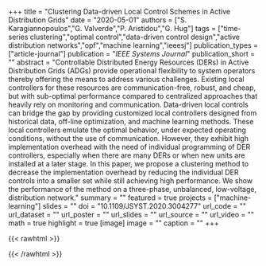 +++
title = "Clustering Data-driven Local Control Schemes in Active Distribution Grids"
date = "2020-05-01"
authors = ["S. Karagiannopoulos","G. Valverde","P. Aristidou","G. Hug"]
tags = ["time-series clustering","optimal control","data-driven control design","active distribution networks","opf","machine learning","ieeesj"]
publication_types = ["article-journal"]
publication = "_IEEE Systems Journal_"
publication_short = ""
abstract = "Controllable Distributed Energy Resources (DERs) in Active Distribution Grids (ADGs) provide operational flexibility to system operators thereby offering the means to address various challenges. Existing local controllers for these resources are communication-free, robust, and cheap, but with sub-optimal performance compared to centralized approaches that heavily rely on monitoring and communication. Data-driven local controls can bridge the gap by providing customized local controllers designed from historical data, off-line optimization, and machine learning methods. These local controllers emulate the optimal behavior, under expected operating conditions, without the use of communication. However, they exhibit high implementation overhead with the need of individual programming of DER controllers, especially when there are many DERs or when new units are installed at a later stage. In this paper, we propose a clustering method to decrease the implementation overhead by reducing the individual DER controls into a smaller set while still achieving high performance. We show the performance of the method on a three-phase, unbalanced, low-voltage, distribution network."
summary = ""
featured = true
projects = ["machine-learning"]
slides = ""
doi = "10.1109/JSYST.2020.3004277"
url_code = ""
url_dataset = ""
url_poster = ""
url_slides = ""
url_source = ""
url_video = ""
math = true
highlight = true
[image]
image = ""
caption = ""
+++

{{< rawhtml >}}
<div data-badge-details="right" data-badge-type="medium-donut" data-doi="10.1109/JSYST.2020.3004277" data-hide-no-mentions="true" class="altmetric-embed"></div>
{{< /rawhtml >}}
